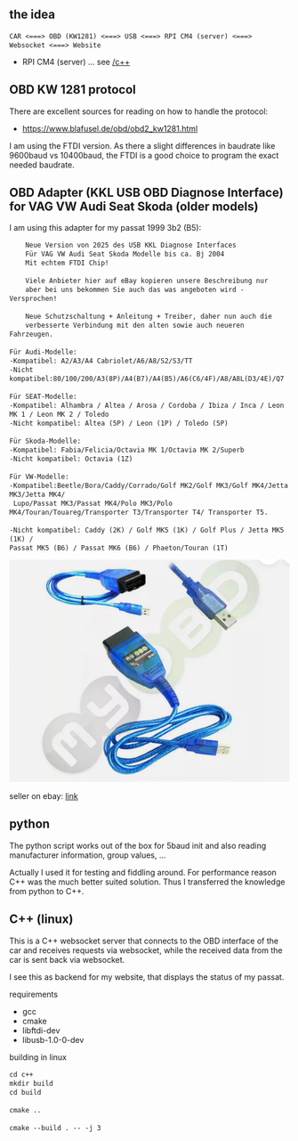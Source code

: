 
## the idea

```
CAR <===> OBD (KW1281) <===> USB <===> RPI CM4 (server) <===> Websocket <===> Website
```
* RPI CM4 (server) ... see [/c++](/c++)



## OBD KW 1281 protocol

There are excellent sources for reading on how to handle the protocol:
* https://www.blafusel.de/obd/obd2_kw1281.html

I am using the FTDI version. As there a slight differences in baudrate like 9600baud vs 10400baud, the FTDI is a good choice to program the exact needed baudrate.


## OBD Adapter (KKL USB OBD Diagnose Interface) for VAG VW Audi Seat Skoda (older models)

I am using this adapter for my passat 1999 3b2 (B5):

```
    Neue Version von 2025 des USB KKL Diagnose Interfaces
    Für VAG VW Audi Seat Skoda Modelle bis ca. Bj 2004
    Mit echtem FTDI Chip!

    Viele Anbieter hier auf eBay kopieren unsere Beschreibung nur
    aber bei uns bekommen Sie auch das was angeboten wird - Versprochen!

    Neue Schutzschaltung + Anleitung + Treiber, daher nun auch die
    verbesserte Verbindung mit den alten sowie auch neueren Fahrzeugen.
    
Für Audi-Modelle:
-Kompatibel: A2/A3/A4 Cabriolet/A6/A8/S2/S3/TT
-Nicht kompatibel:80/100/200/A3(8P)/A4(B7)/A4(B5)/A6(C6/4F)/A8/A8L(D3/4E)/Q7
 
Für SEAT-Modelle:
-Kompatibel: Alhambra / Altea / Arosa / Cordoba / Ibiza / Inca / Leon MK 1 / Leon MK 2 / Toledo
-Nicht kompatibel: Altea (5P) / Leon (1P) / Toledo (5P)
 
Für Skoda-Modelle:
-Kompatibel: Fabia/Felicia/Octavia MK 1/Octavia MK 2/Superb
-Nicht kompatibel: Octavia (1Z)
 
Für VW-Modelle:
-Kompatibel:Beetle/Bora/Caddy/Corrado/Golf MK2/Golf MK3/Golf MK4/Jetta MK3/Jetta MK4/
 Lupo/Passat MK3/Passat MK4/Polo MK3/Polo MK4/Touran/Touareg/Transporter T3/Transporter T4/ Transporter T5.

-Nicht kompatibel: Caddy (2K) / Golf MK5 (1K) / Golf Plus / Jetta MK5 (1K) / 
Passat MK5 (B6) / Passat MK6 (B6) / Phaeton/Touran (1T)
```

![docs/kkl_usb_obd_adapter.png](docs/kkl_usb_obd_adapter.png)

seller on ebay: [link](https://www.ebay.de/sch/i.html?_ssn=kds-tec&store_name=kdstec&_oac=1&_trksid=p4429486.m3561.l161211)



## python

The python script works out of the box for 5baud init and also reading manufacturer information, group values, ...

Actually I used it for testing and fiddling around. For performance reason C++ was the much better suited solution. Thus I transferred the knowledge from python to C++.

## C++ (linux)

This is a C++ websocket server that connects to the OBD interface of the car and receives requests via websocket, while the received data from the car is sent back via websocket.

I see this as backend for my website, that displays the status of my passat.

requirements
* gcc
* cmake
* libftdi-dev 
* libusb-1.0-0-dev


building in linux

```
cd c++
mkdir build
cd build

cmake ..

cmake --build . -- -j 3

```

